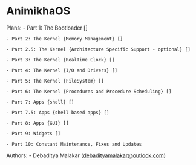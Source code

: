 # AnimikhaOS

Plans:
    - Part 1: The Bootloader []

    - Part 2: The Kernel {Memory Management} []

    - Part 2.5: The Kernel {Architecture Specific Support - optional} []

    - Part 3: The Kernel {RealTime Clock} []

    - Part 4: The Kernel {I/O and Drivers} []

    - Part 5: The Kernel {FileSystem} []

    - Part 6: The Kernel {Procedures and Procedure Scheduling} []

    - Part 7: Apps {shell} []

    - Part 7.5: Apps {shell based apps} []

    - Part 8: Apps {GUI} []

    - Part 9: Widgets []

    - Part 10: Constant Maintenance, Fixes and Updates

Authors:
    - Debaditya Malakar ([debadityamalakar@outlook.com](mailto:debadityamalakar@outlook.com))